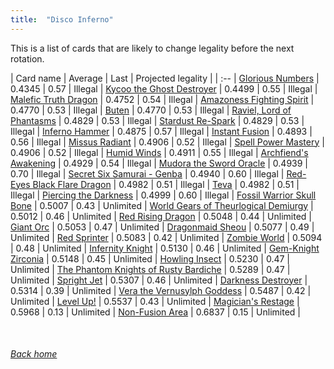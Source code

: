 ```yaml
---
title:  "Disco Inferno"
---
```


This is a list of cards that are likely to change legality before the next rotation.

| Card name | Average | Last | Projected legality |
| :-- |
[Glorious Numbers](https://db.ygoprodeck.com/card/?search=Glorious%20Numbers) | 0.4345 | 0.57 | Illegal |
[Kycoo the Ghost Destroyer](https://db.ygoprodeck.com/card/?search=Kycoo%20the%20Ghost%20Destroyer) | 0.4499 | 0.55 | Illegal |
[Malefic Truth Dragon](https://db.ygoprodeck.com/card/?search=Malefic%20Truth%20Dragon) | 0.4752 | 0.54 | Illegal |
[Amazoness Fighting Spirit](https://db.ygoprodeck.com/card/?search=Amazoness%20Fighting%20Spirit) | 0.4770 | 0.53 | Illegal |
[Buten](https://db.ygoprodeck.com/card/?search=Buten) | 0.4770 | 0.53 | Illegal |
[Raviel, Lord of Phantasms](https://db.ygoprodeck.com/card/?search=Raviel,%20Lord%20of%20Phantasms) | 0.4829 | 0.53 | Illegal |
[Stardust Re-Spark](https://db.ygoprodeck.com/card/?search=Stardust%20Re-Spark) | 0.4829 | 0.53 | Illegal |
[Inferno Hammer](https://db.ygoprodeck.com/card/?search=Inferno%20Hammer) | 0.4875 | 0.57 | Illegal |
[Instant Fusion](https://db.ygoprodeck.com/card/?search=Instant%20Fusion) | 0.4893 | 0.56 | Illegal |
[Missus Radiant](https://db.ygoprodeck.com/card/?search=Missus%20Radiant) | 0.4906 | 0.52 | Illegal |
[Spell Power Mastery](https://db.ygoprodeck.com/card/?search=Spell%20Power%20Mastery) | 0.4906 | 0.52 | Illegal |
[Humid Winds](https://db.ygoprodeck.com/card/?search=Humid%20Winds) | 0.4911 | 0.55 | Illegal |
[Archfiend's Awakening](https://db.ygoprodeck.com/card/?search=Archfiend's%20Awakening) | 0.4929 | 0.54 | Illegal |
[Mudora the Sword Oracle](https://db.ygoprodeck.com/card/?search=Mudora%20the%20Sword%20Oracle) | 0.4939 | 0.70 | Illegal |
[Secret Six Samurai - Genba](https://db.ygoprodeck.com/card/?search=Secret%20Six%20Samurai%20-%20Genba) | 0.4940 | 0.60 | Illegal |
[Red-Eyes Black Flare Dragon](https://db.ygoprodeck.com/card/?search=Red-Eyes%20Black%20Flare%20Dragon) | 0.4982 | 0.51 | Illegal |
[Teva](https://db.ygoprodeck.com/card/?search=Teva) | 0.4982 | 0.51 | Illegal |
[Piercing the Darkness](https://db.ygoprodeck.com/card/?search=Piercing%20the%20Darkness) | 0.4999 | 0.60 | Illegal |
[Fossil Warrior Skull Bone](https://db.ygoprodeck.com/card/?search=Fossil%20Warrior%20Skull%20Bone) | 0.5007 | 0.43 | Unlimited |
[World Gears of Theurlogical Demiurgy](https://db.ygoprodeck.com/card/?search=World%20Gears%20of%20Theurlogical%20Demiurgy) | 0.5012 | 0.46 | Unlimited |
[Red Rising Dragon](https://db.ygoprodeck.com/card/?search=Red%20Rising%20Dragon) | 0.5048 | 0.44 | Unlimited |
[Giant Orc](https://db.ygoprodeck.com/card/?search=Giant%20Orc) | 0.5053 | 0.47 | Unlimited |
[Dragonmaid Sheou](https://db.ygoprodeck.com/card/?search=Dragonmaid%20Sheou) | 0.5077 | 0.49 | Unlimited |
[Red Sprinter](https://db.ygoprodeck.com/card/?search=Red%20Sprinter) | 0.5083 | 0.42 | Unlimited |
[Zombie World](https://db.ygoprodeck.com/card/?search=Zombie%20World) | 0.5094 | 0.48 | Unlimited |
[Infernity Knight](https://db.ygoprodeck.com/card/?search=Infernity%20Knight) | 0.5130 | 0.46 | Unlimited |
[Gem-Knight Zirconia](https://db.ygoprodeck.com/card/?search=Gem-Knight%20Zirconia) | 0.5148 | 0.45 | Unlimited |
[Howling Insect](https://db.ygoprodeck.com/card/?search=Howling%20Insect) | 0.5230 | 0.47 | Unlimited |
[The Phantom Knights of Rusty Bardiche](https://db.ygoprodeck.com/card/?search=The%20Phantom%20Knights%20of%20Rusty%20Bardiche) | 0.5289 | 0.47 | Unlimited |
[Spright Jet](https://db.ygoprodeck.com/card/?search=Spright%20Jet) | 0.5307 | 0.46 | Unlimited |
[Darkness Destroyer](https://db.ygoprodeck.com/card/?search=Darkness%20Destroyer) | 0.5314 | 0.39 | Unlimited |
[Vera the Vernusylph Goddess](https://db.ygoprodeck.com/card/?search=Vera%20the%20Vernusylph%20Goddess) | 0.5487 | 0.42 | Unlimited |
[Level Up!](https://db.ygoprodeck.com/card/?search=Level%20Up!) | 0.5537 | 0.43 | Unlimited |
[Magician's Restage](https://db.ygoprodeck.com/card/?search=Magician's%20Restage) | 0.5968 | 0.13 | Unlimited |
[Non-Fusion Area](https://db.ygoprodeck.com/card/?search=Non-Fusion%20Area) | 0.6837 | 0.15 | Unlimited |

<br>

###### [Back home](index)